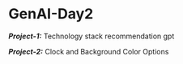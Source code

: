 ﻿# GenAI-Day2
 
**_Project-1:_**
Technology stack recommendation gpt

**_Project-2:_**
Clock and Background Color Options
